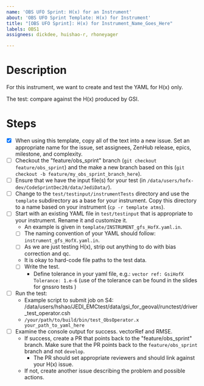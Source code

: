 ```yaml
---
name: 'OBS UFO Sprint: H(x) for an Instrument'
about: 'OBS UFO Sprint Template: H(x) for Instrument'
title: "[OBS UFO Sprint]: H(x) for Instrument_Name_Goes_Here"
labels: OBS1
assignees: dickdee, huishao-r, rhoneyager

---
```


# Description

For this instrument, we want to create and test the YAML for H(x) only.

The test: compare against the H(x) produced by GSI.

# Steps

- [x] When using this template, copy all of the text into a new issue. Set an appropriate name for the issue, set assignees, ZenHub release, epics, milestone, and complexity.
- [ ] Checkout the "feature/obs_sprint" branch (```git checkout feature/obs_sprint```) and the make a new branch based on this (```git checkout -b feature/my_obs_sprint_branch_here```).
- [ ] Ensure that we have the input file(s) for your test (in ```/data/users/hofx-dev/CodeSprintDec20/data/JediData/```).
- [ ] Change to the ```test/testinput/instrumentTests``` directory and use the ```template``` subdirectory as a base for your instrument. Copy this directory to a name based on your instrument (```cp -r template atms```).
- [ ] Start with an existing YAML file in ```test/testinput``` that is appropriate to your instrument. Rename it and customize it.
    - An example is given in  ```template/INSTRUMENT_gfs_HofX.yaml.in```.
    - [ ] The naming convention of your YAML should follow: ```instrument_gfs_HofX.yaml.in```.
    - [ ] As we are just testing H(x), strip out anything to do with bias correction and qc.
    - It is okay to hard-code file paths to the test data. 
    - [ ] Write the test.
        - Define tolerance in your yaml file, e.g.: 
        ```vector ref: GsiHofX```
        ```Tolerance: 1.e-6```  (use of the tolerance can be found in the slides for gnssro tests )
- [ ] Run the test:
    - Example script to submit job on S4: /data/users/hshao/JEDI_EMCtest/data/gsi_for_geoval/runctest/driver_test_operator.csh
    - ```/your/path/to/build/bin/test_ObsOperator.x   your_path_to_yaml_here```
- [ ] Examine the console output for success. vectorRef and RMSE.
    - If success, create a PR that points back to the "feature/obs_sprint" branch. Make sure that the PR points back to the ```feature/obs_sprint``` branch and not ```develop```.
        - The PR should set appropriate reviewers and should link against your H(x) issue.
    - If not, create another issue describing the problem and possible actions.
